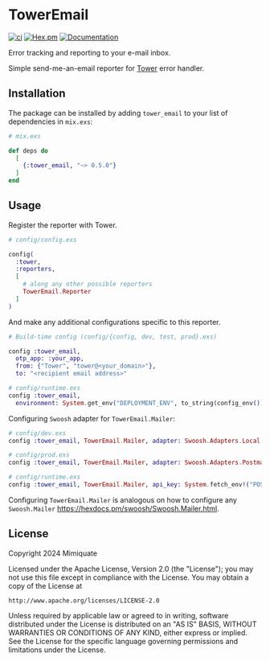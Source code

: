 # TowerEmail

[![ci](https://github.com/mimiquate/tower_email/actions/workflows/ci.yml/badge.svg?branch=main)](https://github.com/mimiquate/tower_email/actions?query=branch%3Amain)
[![Hex.pm](https://img.shields.io/hexpm/v/tower_email.svg)](https://hex.pm/packages/tower_email)
[![Documentation](https://img.shields.io/badge/Documentation-purple.svg)](https://hexdocs.pm/tower_email)

Error tracking and reporting to your e-mail inbox.

Simple send-me-an-email reporter for [Tower](https://github.com/mimiquate/tower) error handler.

## Installation

The package can be installed by adding `tower_email` to your list of dependencies in `mix.exs`:

```elixir
# mix.exs

def deps do
  [
    {:tower_email, "~> 0.5.0"}
  ]
end
```

## Usage

Register the reporter with Tower.

```elixir
# config/config.exs

config(
  :tower,
  :reporters,
  [
    # along any other possible reporters
    TowerEmail.Reporter
  ]
)
```

And make any additional configurations specific to this reporter.

```elixir
# Build-time config (config/{config, dev, test, prod}.exs)

config :tower_email,
  otp_app: :your_app,
  from: {"Tower", "tower@<your_domain>"},
  to: "<recipient email address>"

# config/runtime.exs
config :tower_email,
  environment: System.get_env("DEPLOYMENT_ENV", to_string(config_env()))
```

Configuring `Swoosh` adapter for `TowerEmail.Mailer`:

```elixir
# config/dev.exs
config :tower_email, TowerEmail.Mailer, adapter: Swoosh.Adapters.Local

# config/prod.exs
config :tower_email, TowerEmail.Mailer, adapter: Swoosh.Adapters.Postmark,

# config/runtime.exs
config :tower_email, TowerEmail.Mailer, api_key: System.fetch_env!("POSTMARK_API_KEY")
```

Configuring `TowerEmail.Mailer` is analogous on how to configure any `Swoosh.Mailer` https://hexdocs.pm/swoosh/Swoosh.Mailer.html.

## License

Copyright 2024 Mimiquate

Licensed under the Apache License, Version 2.0 (the "License");
you may not use this file except in compliance with the License.
You may obtain a copy of the License at

    http://www.apache.org/licenses/LICENSE-2.0

Unless required by applicable law or agreed to in writing, software
distributed under the License is distributed on an "AS IS" BASIS,
WITHOUT WARRANTIES OR CONDITIONS OF ANY KIND, either express or implied.
See the License for the specific language governing permissions and
limitations under the License.
